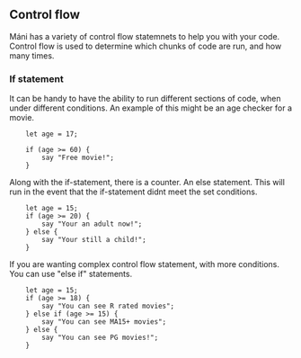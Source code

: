## Control flow
Máni has a variety of control flow statemnets to help you with your code. Control flow is used to determine which chunks of code are run, and how many times.

### If statement
It can be handy to have the ability to run different sections of code, when under different conditions. An example of this might be an age checker for a movie.

~~~ mani
    let age = 17;

    if (age >= 60) {
        say "Free movie!";
    }
~~~

Along with the if-statement, there is a counter. An else statement. This will run in the event that the if-statement didnt meet the set conditions.
~~~ mani
    let age = 15;
    if (age >= 20) {
        say "Your an adult now!";
    } else {
        say "Your still a child!";
    }
~~~

If you are wanting complex control flow statement, with more conditions. You can use "else if" statements.

~~~ mani
    let age = 15;
    if (age >= 18) {
        say "You can see R rated movies";
    } else if (age >= 15) {
        say "You can see MA15+ movies";
    } else {
        say "You can see PG movies!";
    }
~~~